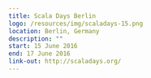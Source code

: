 ```yaml
---
title: Scala Days Berlin
logo: /resources/img/scaladays-15.png
location: Berlin, Germany
description: ""
start: 15 June 2016
end: 17 June 2016
link-out: http://scaladays.org/
---
```


